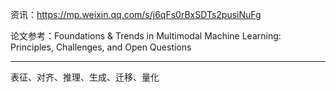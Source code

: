 
资讯：https://mp.weixin.qq.com/s/j6qFs0rBxSDTs2pusiNuFg

论文参考：Foundations & Trends in Multimodal Machine Learning: Principles, Challenges, and Open Questions

-------------

表征、对齐、推理、生成、迁移、量化

